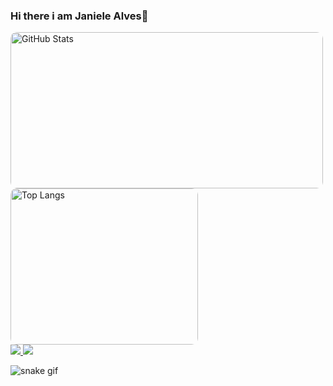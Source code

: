 ### Hi there i am Janiele Alves👋

   <div>
       <a href="https://github.com/Janiele-Alves">
        <img src="https://github-readme-stats.vercel.app/api?username=Janiele-Alves&show_icons=true&theme=radical" alt="GitHub Stats" style="border-radius: 10px; width: 500px; height:250px;" />
        <img src="https://github-readme-stats.vercel.app/api/top-langs/?username=Janiele-Alves&langs_count=8&theme=radical&layout=compact" alt="Top Langs" style="border-radius: 10px;  width: 300px; height:250px;" />
          </a>
    </div>
 
   <div>
      <a href="mailto:mariajanielece05@gmail.com">
<img src="https://img.shields.io/badge/Gmail-D14836?style=for-the-badge&logo=gmail&logoColor=white"/>
</a>
       <a href="https://www.linkedin.com/in/maria-janiele-alves-de-oliveira-3091b3226/" >
<img src="https://img.shields.io/badge/LinkedIn-0077B5?style=for-the-badge&logo=linkedin&logoColor=white">
     </a>
   </div>
   

![snake gif](https://github.com/Janiele-Alves/Janiele-Alves/blob/main/github-contribution-grid-snake.svg)

<!--
**Janiele-Alves/Janiele-Alves** is a ✨ _special_ ✨ repository because its `README.md` (this file) appears on your GitHub profile.

Here are some ideas to get you started:

- 🔭 I’m currently working on ...
- 🌱 I’m currently learning ...
- 👯 I’m looking to collaborate on ...
- 🤔 I’m looking for help with ...
- 💬 Ask me about ...
- 📫 How to reach me: ...
- 😄 Pronouns: ...
- ⚡ Fun fact: ...
-->
